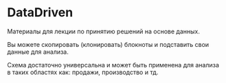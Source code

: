 # DataDriven
Материалы для лекции по принятию решений на основе данных.

Вы можете скопировать (клонировать) блокноты и подставить свои данные для анализа. 

Схема достаточно универсальна и может быть применена для анализа в таких областях как: продажи, производство и тд.
